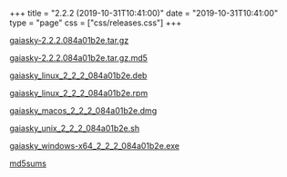 +++
title = "2.2.2 (2019-10-31T10:41:00)"
date = "2019-10-31T10:41:00"
type = "page"
css = ["css/releases.css"]
+++

<section class="download-links">

<div class="package">

[gaiasky-2.2.2.084a01b2e.tar.gz](https://gaia.ari.uni-heidelberg.de/gaiasky/releases/2.2.2.084a01b2e/gaiasky-2.2.2.084a01b2e.tar.gz)

</div>
<div class="package">

[gaiasky-2.2.2.084a01b2e.tar.gz.md5](https://gaia.ari.uni-heidelberg.de/gaiasky/releases/2.2.2.084a01b2e/gaiasky-2.2.2.084a01b2e.tar.gz.md5)

</div>
<div class="package">

[gaiasky_linux_2_2_2_084a01b2e.deb](https://gaia.ari.uni-heidelberg.de/gaiasky/releases/2.2.2.084a01b2e/gaiasky_linux_2_2_2_084a01b2e.deb)

</div>
<div class="package">

[gaiasky_linux_2_2_2_084a01b2e.rpm](https://gaia.ari.uni-heidelberg.de/gaiasky/releases/2.2.2.084a01b2e/gaiasky_linux_2_2_2_084a01b2e.rpm)

</div>
<div class="package">

[gaiasky_macos_2_2_2_084a01b2e.dmg](https://gaia.ari.uni-heidelberg.de/gaiasky/releases/2.2.2.084a01b2e/gaiasky_macos_2_2_2_084a01b2e.dmg)

</div>
<div class="package">

[gaiasky_unix_2_2_2_084a01b2e.sh](https://gaia.ari.uni-heidelberg.de/gaiasky/releases/2.2.2.084a01b2e/gaiasky_unix_2_2_2_084a01b2e.sh)

</div>
<div class="package">

[gaiasky_windows-x64_2_2_2_084a01b2e.exe](https://gaia.ari.uni-heidelberg.de/gaiasky/releases/2.2.2.084a01b2e/gaiasky_windows-x64_2_2_2_084a01b2e.exe)

</div>
<div class="package">

[md5sums](https://gaia.ari.uni-heidelberg.de/gaiasky/releases/2.2.2.084a01b2e/md5sums)

</div>


</section>
